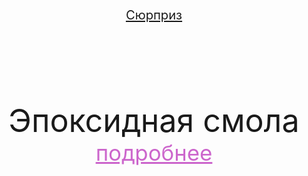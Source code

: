 <!DOCTYPE html PUBLIC "-//W3C//DTD HTML 4.01//EN" "http://www.w3.org/TR/html4/strict.dtd">
<html><head>


<meta content="text/html; charset=Windows-1251" http-equiv="content-type"><title>Эпоксидная смола</title><style type="text/css">
body {
  font-family: "Times New Roman",Times,serif;
  background-image: url(e6f1c48b41d2c1caa43438920dfb7aec.jpg);
  background-position: right center;
}
#&#1101;&#1087;&#1086;&#1082;&#1089;&#1080; {
  border-style: none;
  font-family: "Times New Roman",Times,serif;
  background-color: transparent;
  width: 1px;
}

</style></head><body><br>
<br>
<div style="text-align: center; color: rgb(255, 153, 255);"><big><big><a href="%D0%BF%D1%80%D0%B8%D0%B2%D0%B5%D1%82,%D0%BC%D0%B8%D1%80.html">Сюрприз</a><br>
</big></big></div>
<div style="text-align: left; color: rgb(255, 153, 255);"><big><big>
</big></big></div>
<div style="text-align: center;"><big><big><big><big><big><br>
<br>
<br><big><big>
Эпоксидная смола</big></big><br>
<a style="color: rgb(204, 102, 204);" href="%D0%BF%D0%BE%D0%B4%D1%80%D0%BE%D0%B1%D0%BD%D0%B5%D0%B5.html" target="_blank">подробнее</a><br>
</big></big></big></big></big>

</div>
</body></html>
